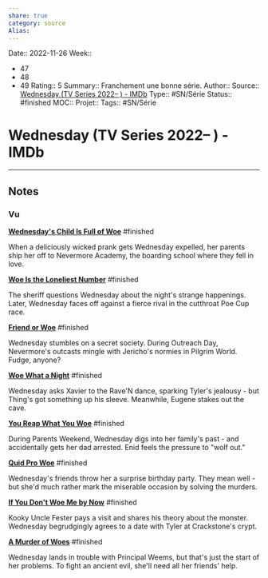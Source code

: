 ```yaml
---
share: true 
category: source
Alias:
---
```

Date:: 2022-11-26
Week:: 
- 47
- 48
- 49
Rating:: 5
Summary:: Franchement une bonne série.
Author::
Source:: [Wednesday (TV Series 2022– ) - IMDb](https://www.imdb.com/title/tt13443470/episodes?season=1&ref_=tt_eps_sn_1)
Type:: #SN/Série 
Status:: #finished 
MOC::
Projet:: 
Tags:: #SN/Série 

# Wednesday (TV Series 2022– ) - IMDb


***

## Notes


### Vu

**[Wednesday's Child Is Full of Woe](https://www.imdb.com/title/tt14077386/?ref_=ttep_ep1 "Wednesday's Child Is Full of Woe")** #finished 

When a deliciously wicked prank gets Wednesday expelled, her parents ship her off to Nevermore Academy, the boarding school where they fell in love.

**[Woe Is the Loneliest Number](https://www.imdb.com/title/tt14077394/?ref_=ttep_ep2 "Woe Is the Loneliest Number")** #finished 

The sheriff questions Wednesday about the night's strange happenings. Later, Wednesday faces off against a fierce rival in the cutthroat Poe Cup race.

**[Friend or Woe](https://www.imdb.com/title/tt14077396/?ref_=ttep_ep3 "Friend or Woe")** #finished 

Wednesday stumbles on a secret society. During Outreach Day, Nevermore's outcasts mingle with Jericho's normies in Pilgrim World. Fudge, anyone?

**[Woe What a Night](https://www.imdb.com/title/tt14077400/?ref_=ttep_ep4 "Woe What a Night")** #finished 

Wednesday asks Xavier to the Rave'N dance, sparking Tyler's jealousy - but Thing's got something up his sleeve. Meanwhile, Eugene stakes out the cave.

**[You Reap What You Woe](https://www.imdb.com/title/tt14077402/?ref_=ttep_ep5 "You Reap What You Woe")** #finished 

During Parents Weekend, Wednesday digs into her family's past - and accidentally gets her dad arrested. Enid feels the pressure to "wolf out."

**[Quid Pro Woe](https://www.imdb.com/title/tt14077404/?ref_=ttep_ep6 "Quid Pro Woe")** #finished 

Wednesday's friends throw her a surprise birthday party. They mean well - but she'd much rather mark the miserable occasion by solving the murders.

**[If You Don't Woe Me by Now](https://www.imdb.com/title/tt14077408/?ref_=ttep_ep7 "If You Don't Woe Me by Now")** #finished 

Kooky Uncle Fester pays a visit and shares his theory about the monster. Wednesday begrudgingly agrees to a date with Tyler at Crackstone's crypt.

**[A Murder of Woes](https://www.imdb.com/title/tt14077406/?ref_=ttep_ep8 "A Murder of Woes")** #finished 

Wednesday lands in trouble with Principal Weems, but that's just the start of her problems. To fight an ancient evil, she'll need all her friends' help.